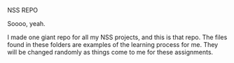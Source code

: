 NSS REPO 

Soooo, yeah. 

I made one giant repo for all my NSS projects, and this is that repo. The files found in these folders are examples of the learning process for me. They will be changed randomly as things come to me for these assignments. 


